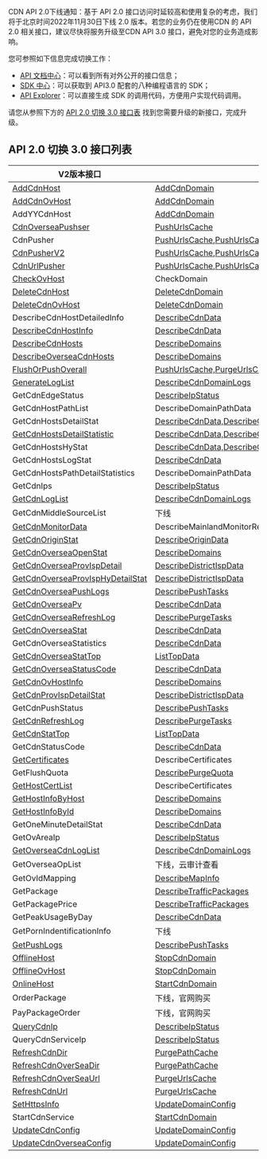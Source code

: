 

CDN API 2.0下线通知：基于 API 2.0 接口访问时延较高和使用复杂的考虑，我们将于北京时间2022年11月30日下线 2.0 版本。若您的业务仍在使用CDN 的 API 2.0 相关接口，建议尽快将服务升级至CDN API 3.0 接口，避免对您的业务造成影响。

您可参照如下信息完成切换工作：

-   [API 文档中心](https://cloud.tencent.com/document/api)：可以看到所有对外公开的接口信息；
-   [SDK 中心](https://cloud.tencent.com/document/sdk)：可以获取到 API3.0 配套的八种编程语言的 SDK；
-   [API Explorer](https://console.cloud.tencent.com/api/explorer)：可以直接生成 SDK 的调用代码，方便用户实现代码调用。

请您从参照下方的 [API 2.0 切换 3.0 接口表](list) 找到您需要升级的新接口，完成升级。

[](id:list)
## API 2.0 切换 3.0 接口列表

| **V2版本接口**                   | **V3版本接口**                                               | 
|----------------------------------|--------------------------------------------------------------|
| [AddCdnHost ](https://cloud.tencent.com/document/product/228/1406)  | [AddCdnDomain](https://cloud.tencent.com/document/product/228/41123)    |
| [AddCdnOvHost](https://cloud.tencent.com/document/api/228/9814)      | [AddCdnDomain](https://cloud.tencent.com/document/product/228/41123)    |
| AddYYCdnHost                  | [AddCdnDomain](https://cloud.tencent.com/document/product/228/41123)                                           |
| [CdnOverseaPushser](https://cloud.tencent.com/document/api/228/7359)      | [PushUrlsCache](https://cloud.tencent.com/document/product/228/37869) |
| CdnPusher                           | [PushUrlsCache](https://cloud.tencent.com/document/product/228/37870),[PushUrlsCache](https://cloud.tencent.com/document/product/228/37869)|
| [CdnPusherV2 ](https://cloud.tencent.com/document/product/228/15164)  | [PushUrlsCache](https://cloud.tencent.com/document/product/228/37871),[PushUrlsCache](https://cloud.tencent.com/document/product/228/37869)|
| [CdnUrlPusher ](https://cloud.tencent.com/document/product/228/12839)  | [PushUrlsCache](https://cloud.tencent.com/document/product/228/37872),[PushUrlsCache](https://cloud.tencent.com/document/product/228/37869)|
| [CheckOvHost](https://cloud.tencent.com/document/api/228/10948)     | CheckDomain                                                  | 
| [DeleteCdnHost  ](https://cloud.tencent.com/document/product/228/1396)  | [DeleteCdnDomain](https://cloud.tencent.com/document/product/228/41122)                                                       |
| [DeleteCdnOvHost](https://cloud.tencent.com/document/api/228/10946)     | [DeleteCdnDomain](https://cloud.tencent.com/document/product/228/41122)                                                      |
| DescribeCdnHostDetailedInfo               | [DescribeCdnData](https://cloud.tencent.com/document/product/228/30986)                                                       |
| [DescribeCdnHostInfo       ](https://cloud.tencent.com/document/product/228/13022) | [DescribeCdnData](https://cloud.tencent.com/document/product/228/30986)                                                       |
| [DescribeCdnHosts          ](https://cloud.tencent.com/document/product/228/3937)  | [DescribeDomains](https://cloud.tencent.com/document/product/228/41118)                                                       |
| [DescribeOverseaCdnHosts   ](https://cloud.tencent.com/document/api/228/8653)      | [DescribeDomains](https://cloud.tencent.com/document/product/228/41118)                                                       |
| [FlushOrPushOverall        ](https://cloud.tencent.com/document/product/228/12841) | [PushUrlsCache,PurgeUrlsCache](https://cloud.tencent.com/document/product/228/37870)                                                       |
| [GenerateLogList           ](https://cloud.tencent.com/doc/api/231/3950)           | [DescribeCdnDomainLogs](https://cloud.tencent.com/document/product/228/39232)                                                       |
| GetCdnEdgeStatus                                                           | [DescribeIpStatus](https://cloud.tencent.com/document/product/228/41954)                                                       |
| GetCdnHostPathList                                                         | DescribeDomainPathData                                       | 
| GetCdnHostsDetailStat                                                    | [DescribeCdnData,DescribeOriginData](https://cloud.tencent.com/document/product/228/30986)                                                       |
| [GetCdnHostsDetailStatistic](https://cloud.tencent.com/document/product/228/13026) | [DescribeCdnData,DescribeOriginData](https://cloud.tencent.com/document/product/228/30986)                                                       |
| GetCdnHostsHyStat                                                           | [DescribeCdnData,DescribeOriginData](https://cloud.tencent.com/document/product/228/30986)                                                       |
| GetCdnHostsLogStat                                                          | [DescribeCdnData](https://cloud.tencent.com/document/product/228/30986)                                                       |
| GetCdnHostsPathDetailStatistics                                                   | DescribeDomainPathData                                       | 
| GetCdnIps                                                                 | [DescribeIpStatus](https://cloud.tencent.com/document/product/228/41954)                                                       |
| [GetCdnLogList             ](https://cloud.tencent.com/document/product/228/8087)  | [DescribeCdnDomainLogs](https://cloud.tencent.com/document/product/228/39232)                                                       |
| GetCdnMiddleSourceList                                                     | 下线                                                         |
| [GetCdnMonitorData         ](https://cloud.tencent.com/document/product/228/13218) | DescribeMainlandMonitorRealtimeData,DescribeMonitorTrendData |                                                                                                              |
| [GetCdnOriginStat          ](https://cloud.tencent.com/document/product/228/13211) | [DescribeOriginData](https://cloud.tencent.com/document/product/228/30984)                                                       |
| [GetCdnOverseaOpenStat     ](https://cloud.tencent.com/document/api/228/20000)     | [DescribeDomains](https://cloud.tencent.com/document/product/228/41118)                                                       |
| [GetCdnOverseaProvIspDetail](https://cloud.tencent.com/document/api/228/7344)      | [DescribeDistrictIspData ](https://cloud.tencent.com/document/product/228/47395)                                                       |
| [GetCdnOverseaProvIspHyDetailStat](https://cloud.tencent.com/document/api/228/7422)      | [DescribeDistrictIspData](https://cloud.tencent.com/document/product/228/47395)                                                       |
| [GetCdnOverseaPushLogs     ](https://cloud.tencent.com/document/api/228/7360)      | [DescribePushTasks](https://cloud.tencent.com/document/product/228/37872)                                                       |
| [GetCdnOverseaPv           ](https://cloud.tencent.com/document/api/228/7342)      | [DescribeCdnData](https://cloud.tencent.com/document/product/228/30986)                                                       |
| [GetCdnOverseaRefreshLog   ](https://cloud.tencent.com/document/api/228/7347)      | [DescribePurgeTasks](https://cloud.tencent.com/document/product/228/37873)                                                       |
| [GetCdnOverseaStat         ](https://cloud.tencent.com/doc/api/445/6394)           |[ DescribeCdnData ](https://cloud.tencent.com/document/product/228/30986)                                                       |
| GetCdnOverseaStatistics                                                     | [DescribeCdnData ](https://cloud.tencent.com/document/product/228/30986)                                                       |
| [GetCdnOverseaStatTop      ](https://cloud.tencent.com/document/api/228/18003)     | [ListTopData](https://cloud.tencent.com/document/product/228/30983)                                                       |
| [GetCdnOverseaStatusCode   ](https://cloud.tencent.com/document/api/228/7343)      | [DescribeCdnData](https://cloud.tencent.com/document/product/228/30986)                                                       |
| [GetCdnOvHostInfo          ](https://cloud.tencent.com/document/api/228/10947)     | [DescribeDomains ](https://cloud.tencent.com/document/product/228/41118)                                                       |
| [GetCdnProvIspDetailStat   ](https://cloud.tencent.com/document/product/228/7356)  | [DescribeDistrictIspData](https://cloud.tencent.com/document/product/228/47395)                                                       |
| GetCdnPushStatus                                                      |[DescribePushTasks](https://cloud.tencent.com/document/product/228/37872)                                                       |
| [GetCdnRefreshLog          ](https://cloud.tencent.com/doc/api/231/3948)           | [DescribePurgeTasks](https://cloud.tencent.com/document/product/228/37873)                                                       |
| [GetCdnStatTop             ](https://cloud.tencent.com/document/api/228/18004)     | [ListTopData](https://cloud.tencent.com/document/product/228/30983)                                                       |
| GetCdnStatusCode                                                            | [DescribeCdnData ](https://cloud.tencent.com/document/product/228/30986)                                                       |
| [GetCertificates           ](https://cloud.tencent.com/document/api/228/10938)     | DescribeCertificates                                         | 
| GetFlushQuota                                                                  | [DescribePurgeQuota ](https://cloud.tencent.com/document/product/228/41956)                                                       |
| [GetHostCertList           ](https://cloud.tencent.com/document/api/228/12543)     | DescribeCertificates                                         | 
| [GetHostInfoByHost         ](https://cloud.tencent.com/document/product/228/3938)  | [DescribeDomains](https://cloud.tencent.com/document/product/228/41118)                                                       |
| [GetHostInfoById           ](https://cloud.tencent.com/document/product/228/3939)  |[ DescribeDomains  ](https://cloud.tencent.com/document/product/228/41118)                                                       |
| GetOneMinuteDetailStat                                                      | [DescribeCdnData  ](https://cloud.tencent.com/document/product/228/30986)                                                       |
| GetOvAreaIp                                                              | [DescribeIpStatus ](https://cloud.tencent.com/document/product/228/41954)                                                       |
| [GetOverseaCdnLogList      ](https://cloud.tencent.com/document/api/228/8703)      | [DescribeCdnDomainLogs ](https://cloud.tencent.com/document/product/228/39232)                                                       |
| GetOverseaOpList                                                       | 下线，云审计查看                                             |                                                                                                              |
| GetOvIdMapping                                                        | [DescribeMapInfo  ](https://cloud.tencent.com/document/product/228/31296)                                                       |
| GetPackage                                                              | [DescribeTrafficPackages ](https://cloud.tencent.com/document/product/228/39230)                                                       |
| GetPackagePrice                                                              | [DescribeTrafficPackages ](https://cloud.tencent.com/document/product/228/39230)                                                       |
| GetPeakUsageByDay                                                      | [DescribeCdnData ](https://cloud.tencent.com/document/product/228/30986)                                                       |
| GetPornIndentificationInfo                                                  | 下线                                                         |                                                                                                              |
| [GetPushLogs               ](https://cloud.tencent.com/document/product/228/12840) | [DescribePushTasks ](https://cloud.tencent.com/document/product/228/37872)                                                       |
| [OfflineHost               ](https://cloud.tencent.com/document/product/228/1403)  | [StopCdnDomain ](https://cloud.tencent.com/document/product/228/41120)                                                       |
| [OfflineOvHost             ](https://cloud.tencent.com/document/api/228/10945)     | [StopCdnDomain ](https://cloud.tencent.com/document/product/228/41120)                                                       |
| [OnlineHost                ](https://cloud.tencent.com/document/product/228/1402)  | [StartCdnDomain ](https://cloud.tencent.com/document/product/228/41121)                                                       |
| OrderPackage                                                         | 下线，官网购买                                               |                                                                                                              |
| PayPackageOrder                                                            | 下线，官网购买                                               |                                                                                                              |
| [QueryCdnIp                ](https://cloud.tencent.com/document/product/228/12964) | [DescribeIpStatus  ](https://cloud.tencent.com/document/product/228/41954)                                                       |
| QueryCdnServiceIp                                                         | [DescribeIpStatus ](https://cloud.tencent.com/document/product/228/41954)                                                       |
| [RefreshCdnDir             ](https://cloud.tencent.com/doc/api/231/3947)           | [PurgePathCache ](https://cloud.tencent.com/document/product/228/37871)                                                       |
| [RefreshCdnOverSeaDir      ](https://cloud.tencent.com/document/api/228/7389)      | [PurgePathCache](https://cloud.tencent.com/document/product/228/37871)                                                       |
| [RefreshCdnOverSeaUrl      ](https://cloud.tencent.com/document/api/228/7346)      | [PurgeUrlsCache](https://cloud.tencent.com/document/product/228/37870)                                                       |
| [RefreshCdnUrl             ](https://cloud.tencent.com/doc/api/231/3946)           | [PurgeUrlsCache](https://cloud.tencent.com/document/product/228/37870)                                                       |
| [SetHttpsInfo              ](https://cloud.tencent.com/document/product/228/12965) | [UpdateDomainConfig](https://cloud.tencent.com/document/product/228/41116)                                                       |
| StartCdnService                                 | [StartCdnDomain](https://cloud.tencent.com/document/product/228/41121)                                                       |
| [UpdateCdnConfig           ](https://cloud.tencent.com/document/product/228/3933)  | [UpdateDomainConfig ](https://cloud.tencent.com/document/product/228/41116)                                                       |
| [UpdateCdnOverseaConfig    ](https://cloud.tencent.com/document/api/228/10939)     |[ UpdateDomainConfig](https://cloud.tencent.com/document/product/228/41116)                                                       |
